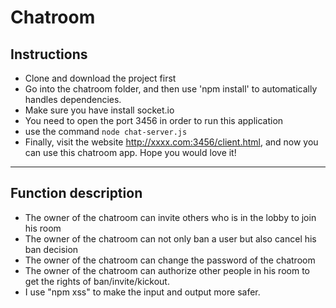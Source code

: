 # Chatroom
## Instructions  
* Clone and download the project first  
* Go into the chatroom folder, and then use 'npm install' to automatically handles dependencies.  
* Make sure you have install socket.io  
* You  need to open the port 3456 in order to run this application  
* use the command `node chat-server.js`
* Finally, visit the website http://xxxx.com:3456/client.html, and now you can use this chatroom app. Hope you would love it!  
***  
## Function description  
* The owner of the chatroom can invite others who is in the lobby to join his room  
* The owner of the chatroom can not only ban a user but also cancel his ban decision  
* The owner of the chatroom can change the password of the chatroom  
* The owner of the chatroom can authorize other people in his room to get the rights of ban/invite/kickout.  
* I use "npm xss" to make the input and output more safer.
